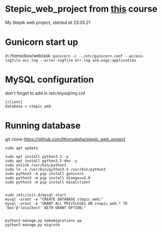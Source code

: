# Stepic_web_project from [this](https://stepik.org/course/154/info) course
My Stepik web project, _started at 23.05.21_
# Gunicorn start up
in /home/box/web/ask: ```gunicorn -c ../etc/gunicorn.conf --access-logfile acc.log --error-logfile err.log ask.wsgi:application```

# MySQL configuration
don't forget to add in /etc/mysql/my.cnf 
```
[client]  
database = stepic_web
```
# Running database
git clone https://github.com/tttonyalpha/stepic_web_project 
```
sudo apt update  

sudo apt install python3.5 -y  
sudo apt install python3.5-dev -y  
sudo unlink /usr/bin/python3  
sudo ln -s /usr/bin/python3.5 /usr/bin/python3  
sudo python3 -m pip install gunicorn  
sudo python3 -m pip install django==2.0  
sudo python3 -m pip install mysqlclient  

    
sudo /etc/init.d/mysql start  
mysql -uroot -e "CREATE DATABASE stepic_web;"  
mysql -uroot -e "GRANT ALL PRIVILEGES ON stepic_web.* TO 'box'@'localhost' WITH GRANT OPTION;"  


python3 manage.py makemigrations qa  
python3 manage.py migrate  
```

